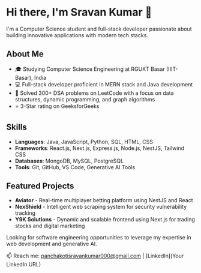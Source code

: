 # Hi there, I'm Sravan Kumar 👋

I'm a Computer Science student and full-stack developer passionate about building innovative applications with modern tech stacks.

## About Me
- 🎓 Studying Computer Science Engineering at RGUKT Basar (IIIT-Basar), India
- 💻 Full-stack developer proficient in MERN stack and Java development
- 🧮 Solved 300+ DSA problems on LeetCode with a focus on data structures, dynamic programming, and graph algorithms
- ⭐ 3-Star rating on GeeksforGeeks

## Skills
- **Languages**: Java, JavaScript, Python, SQL, HTML, CSS
- **Frameworks**: React.js, Next.js, Express.js, Node.js, NestJS, Tailwind CSS
- **Databases**: MongoDB, MySQL, PostgreSQL
- **Tools**: Git, GitHub, VS Code, Generative AI Tools

## Featured Projects
- **Aviator** - Real-time multiplayer betting platform using NestJS and React
- **NexShield** - Intelligent web scraping system for security vulnerability tracking
- **Y9K Solutions** - Dynamic and scalable frontend using Next.js for trading stocks and digital marketing

Looking for software engineering opportunities to leverage my expertise in web development and generative AI.

📫 Reach me: panchakotisravankumar000@gmail.com | [LinkedIn](Your LinkedIn URL)
